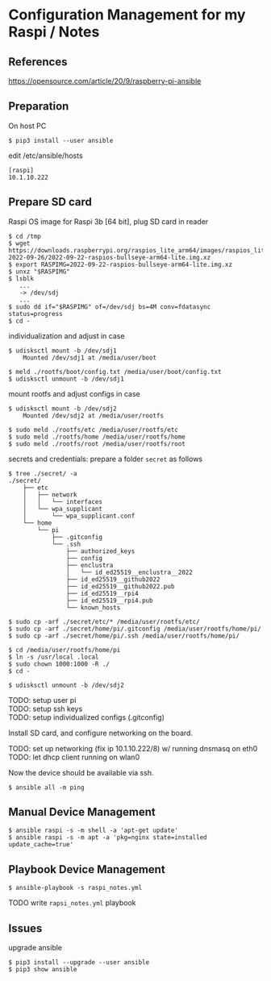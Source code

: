 # Configuration Management for my Raspi / Notes

## References

https://opensource.com/article/20/9/raspberry-pi-ansible


## Preparation

On host PC  

```
$ pip3 install --user ansible
```

edit /etc/ansible/hosts  
```
[raspi]
10.1.10.222
```

## Prepare SD card

Raspi OS image for Raspi 3b [64 bit], plug SD card in reader    
```
$ cd /tmp
$ wget https://downloads.raspberrypi.org/raspios_lite_arm64/images/raspios_lite_arm64-2022-09-26/2022-09-22-raspios-bullseye-arm64-lite.img.xz
$ export RASPIMG=2022-09-22-raspios-bullseye-arm64-lite.img.xz
$ unxz "$RASPIMG"
$ lsblk
   ...
   -> /dev/sdj
   ...
$ sudo dd if="$RASPIMG" of=/dev/sdj bs=4M conv=fdatasync status=progress
$ cd -
```

individualization and adjust in case   
```
$ udisksctl mount -b /dev/sdj1
    Mounted /dev/sdj1 at /media/user/boot

$ meld ./rootfs/boot/config.txt /media/user/boot/config.txt
$ udisksctl unmount -b /dev/sdj1
```

mount rootfs and adjust configs in case   
```
$ udisksctl mount -b /dev/sdj2
    Mounted /dev/sdj2 at /media/user/rootfs

$ sudo meld ./rootfs/etc /media/user/rootfs/etc
$ sudo meld ./rootfs/home /media/user/rootfs/home
$ sudo meld ./rootfs/root /media/user/rootfs/root
```

secrets and credentials: prepare a folder ``secret`` as follows  

```
$ tree ./secret/ -a
./secret/
    ├── etc
    │   ├── network
    │   │   └── interfaces
    │   └── wpa_supplicant
    │       └── wpa_supplicant.conf
    └── home
        └── pi
            ├── .gitconfig
            └── .ssh
                ├── authorized_keys
                ├── config
                ├── enclustra
                │   └── id_ed25519__enclustra__2022
                ├── id_ed25519__github2022
                ├── id_ed25519__github2022.pub
                ├── id_ed25519__rpi4
                ├── id_ed25519__rpi4.pub
                └── known_hosts

$ sudo cp -arf ./secret/etc/* /media/user/rootfs/etc/
$ sudo cp -arf ./secret/home/pi/.gitconfig /media/user/rootfs/home/pi/
$ sudo cp -arf ./secret/home/pi/.ssh /media/user/rootfs/home/pi/

$ cd /media/user/rootfs/home/pi
$ ln -s /usr/local .local
$ sudo chown 1000:1000 -R ./
$ cd -

$ udisksctl unmount -b /dev/sdj2
```

TODO: setup user pi  
TODO: setup ssh keys  
TODO: setup individualized configs (.gitconfig)  

Install SD card, and configure networking on the board.  

TODO: set up networking (fix ip 10.1.10.222/8) w/ running dnsmasq on eth0  
TODO: let dhcp client running on wlan0  


Now the device should be available via ssh.   
```
$ ansible all -m ping
```



## Manual Device Management

```
$ ansible raspi -s -m shell -a 'apt-get update'
$ ansible raspi -s -m apt -a 'pkg=nginx state=installed update_cache=true'
```



## Playbook Device Management

```
$ ansible-playbook -s raspi_notes.yml
```

TODO write ``rapsi_notes.yml`` playbook


## Issues

upgrade ansible  
```
$ pip3 install --upgrade --user ansible
$ pip3 show ansible
```
